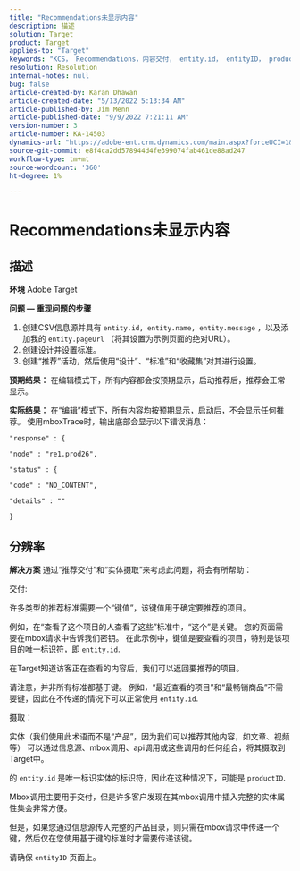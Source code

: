 ```yaml
---
title: "Recommendations未显示内容"
description: 描述
solution: Target
product: Target
applies-to: "Target"
keywords: "KCS， Recommendations，内容交付， entity.id， entityID， productID， key， identifier"
resolution: Resolution
internal-notes: null
bug: false
article-created-by: Karan Dhawan
article-created-date: "5/13/2022 5:13:34 AM"
article-published-by: Jim Menn
article-published-date: "9/9/2022 7:21:11 AM"
version-number: 3
article-number: KA-14503
dynamics-url: "https://adobe-ent.crm.dynamics.com/main.aspx?forceUCI=1&pagetype=entityrecord&etn=knowledgearticle&id=45c52a6f-7bd2-ec11-a7b5-00224809c101"
source-git-commit: e8f4ca2dd578944d4fe399074fab461de88ad247
workflow-type: tm+mt
source-wordcount: '360'
ht-degree: 1%

---
```


# Recommendations未显示内容

## 描述


<b>环境</b>
Adobe Target

<b>问题 — 重现问题的步骤</b>

1. 创建CSV信息源并具有 `entity.id, entity.name, entity.message` ，以及添加我的 `entity.pageUrl` （将其设置为示例页面的绝对URL）。
2. 创建设计并设置标准。
3. 创建“推荐”活动，然后使用“设计”、“标准”和“收藏集”对其进行设置。


<b>预期结果：</b>
在编辑模式下，所有内容都会按预期显示，启动推荐后，推荐会正常显示。

<b>实际结果：</b>
&#x200B; &#x200B;&#x200B;在“编&#x200B;辑”模&#x200B;式下，所有内容均按预期显示，启动后，不会显示任何推荐。
使用mboxTrace时，输出底部会显示以下错误消息：


```
"response" : {

"node" : "re1.prod26",

"status" : {

"code" : "NO_CONTENT",

"details" : ""

}
```



## 分辨率


<b>解决方案</b>
通过“推荐交付”和“实体摄取”来考虑此问题，将会有所帮助：



交付:

许多类型的推荐标准需要一个“键值”，该键值用于确定要推荐的项目。

例如，在“查看了这个项目的人查看了这些”标准中，“这个”是关键。 您的页面需要在mbox请求中告诉我们密钥。 在此示例中，键值是要查看的项目，特别是该项目的唯一标识符，即 `entity.id`.

在Target知道访客正在查看的内容后，我们可以返回要推荐的项目。

请注意，并非所有标准都基于键。 例如，“最近查看的项目”和“最畅销商品”不需要键，因此在不传递的情况下可以正常使用 `entity.id`.



摄取：

实体（我们使用此术语而不是“产品”，因为我们可以推荐其他内容，如文章、视频等） 可以通过信息源、mbox调用、api调用或这些调用的任何组合，将其摄取到Target中。

的 `entity.id` 是唯一标识实体的标识符，因此在这种情况下，可能是 `productID`.

Mbox调用主要用于交付，但是许多客户发现在其mbox调用中插入完整的实体属性集会非常方便。

但是，如果您通过信息源传入完整的产品目录，则只需在mbox请求中传递一个键，然后仅在您使用基于键的标准时才需要传递该键。



请确保 `entityID` 页面上。
